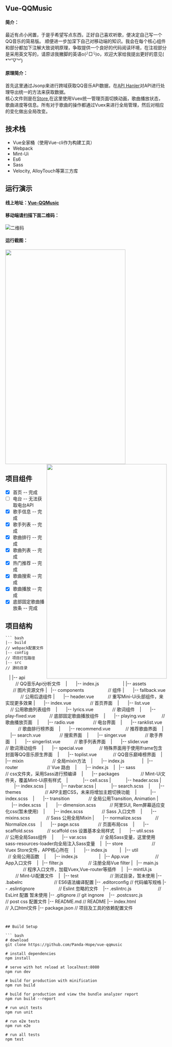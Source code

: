 ## Vue-QQMusic
#### 简介：
最近有点小闲置，于是乎希望写点东西，正好自己喜欢听歌，便决定自己写一个QQ音乐的简易版。
顺便进一步加深下自己对移动端的知识。我会在每个核心组件和部分都加下注解大致说明原理，争取提供一个良好的代码阅读环境，在注视部分是采用英文写的，请原谅我撇脚的英语o(╯□╰)o，欢迎大家给我提出更好的意见( *︾▽︾)

#### 原理简介：
首先这里通过Jsonp来进行跨域获取QQ音乐API数据，在[API Hanler](https://github.com/Panda-Hope/vue-qqmusic/blob/master/src/api/index.js)对API进行处理导出统一的方法来获取数据。  
核心文件则是在[Store](https://github.com/Panda-Hope/vue-qqmusic/blob/master/src/store/index.js),在这里使用Vuex统一管理页面切换动画，歌曲播放状态，歌曲进度等信息。所有对于歌曲的操作都通过Vuex来进行全局管理，然后对相应的变化做出全局改变。

## 技术栈
- Vue全家桶（使用Vue-cli作为构建工具）
- Webpack
- Mint-Ui
- Es6
- Sass
- Velocity, AlloyTouch等第三方库

## 运行演示
#### 线上地址：[Vue-QQMusic](https://panda-hope.github.io/)
#### 移动端请扫描下面二维码：
![二维码](https://github.com/Panda-Hope/panda-hope.github.io/blob/master/gif/qrcode.png)
#### 运行截图：
<div align="space-between">
    <img src="https://github.com/Panda-Hope/panda-hope.github.io/blob/master/gif/music1.gif" width="375" height="667">
    <img src="https://github.com/Panda-Hope/panda-hope.github.io/blob/master/gif/music2.gif" align="right" width="375" height="667">
</div>

## 项目组件
- [x] 首页 -- 完成
- [ ] 电台 -- 无法获取电台API
- [X] 歌手信息 -- 完成
- [X] 歌手列表 -- 完成
- [x] 歌曲排行 -- 完成
- [x] 歌曲列表 -- 完成
- [x] 热门推荐 -- 完成
- [x] 歌曲搜索 -- 完成
- [x] 歌曲播放 -- 完成
- [x] 底部固定歌曲播放条 -- 完成

## 项目结构 ##
    ``` bash
	|-- build                            // webpack配置文件
	|-- config                           // 项目打包路径
	|-- src                              // 源码目录
    |   |-- api                          // QQ音乐Api分析文件
    |       |-- index.js                 
    |   |-- assets                       // 图片资源文件
	|   |-- components                   // 组件
	|       |-- fallback.vue             // 公用后退组件
	|       |-- header.vue           	 // 重写Mini-Ui头部组件，来实现更多效果
	|       |-- index.vue                // 首页界面
    |       |-- list.vue                 // 公用歌曲列表组件
    |       |-- lyrics.vue               // 歌词组件
    |       |-- play-fixed.vue           // 底部固定歌曲播放组件
    |       |-- playing.vue              // 歌曲播放页面
    |       |-- radio.vue                // 电台界面
    |       |-- ranklist.vue             // 歌曲排行榜界面
    |       |-- recommend.vue            // 推荐歌曲界面
    |       |-- search.vue               // 搜索界面
    |       |-- singer.vue               // 歌手界面
    |       |-- singerlist.vue           // 歌手列表界面
    |       |-- slider.vue               // 歌词滑动组件
    |       |-- special.vue              // 特殊界面用于使用Iframe包含封面等QQ音乐原生界面
    |       |-- toplist.vue              // QQ音乐巅峰榜界面
    |   |-- mixin                        // 全局mixin方法
    |       |-- index.js          
    |   |-- router                       // Vue 路由
    |       |-- index.js
    |   |-- sass                         // css文件夹，采用Sass进行预编译
    |       |-- packages                 // Mint-Ui文件夹，覆盖Mint-Ui原有样式
    |            |-- cell.scss
    |            |-- header.scss
    |            |-- index.scss
    |            |-- navbar.scss
    |            |-- search.scss
    |       |-- themes                   // APP主题CSS，未来将增加主题切换功能
    |           |-- index.scss
    |       |-- transition               // 全局公用Transition, Animation
    |            |-- index.scss
    |       |-- dimension.scss           // 阿里SUI, Rem屏幕适应变化css(暂未使用)
    |       |-- index.scss               // Sass 入口文件
    |       |-- mixins.scss              // Sass 公用全局Mixin
    |       |-- normalize.scss           // Normalize.css
    |       |-- page.scss                // 页面布局css
    |       |-- scaffold.scss            // scaffold css 设置基本全局样式
    |       |-- util.scss                // 公用全局Sass组件
    |       |-- var.scss                 // 全局Sass变量，这里使用sass-resources-loader向全局注入Sass变量
    |   |-- store                        // Vuex Store文件，APP核心所在
    |       |-- index.js       
    |   |-- util                         // 全局公用函数
    |       |-- index.js                 
	|   |-- App.vue                      // App入口文件
    |   |-- filter.js                    // 注册全局Vue filter
	|   |-- main.js                      // 程序入口文件，加载Vuex,Vue-router等插件
    |   |-- mintUi.js                    // Mint-Ui配置文件
    |   |-- test                         // 测试目录，暂未使用
	|-- .babelrc                         // ES6语法编译配置
	|-- .editorconfig                    // 代码编写规格
	|-- .eslintignore                    // Eslint 忽略的文件
    |-- .eslintrc.js                     // EsLint 配置 暂未使用 
    |-- .gitignore                       // git ingnore
    |-- .postcssrc.js                    // post css 配置文件
	|-- README.md                        // README
	|-- index.html                       // 入口html文件
	|-- package.json                     // 项目及工具的依赖配置文件
```


## Build Setup

``` bash
# download
git clone https://github.com/Panda-Hope/vue-qqmusic

# install dependencies
npm install

# serve with hot reload at localhost:8080
npm run dev

# build for production with minification
npm run build

# build for production and view the bundle analyzer report
npm run build --report

# run unit tests
npm run unit

# run e2e tests
npm run e2e

# run all tests
npm test
```

